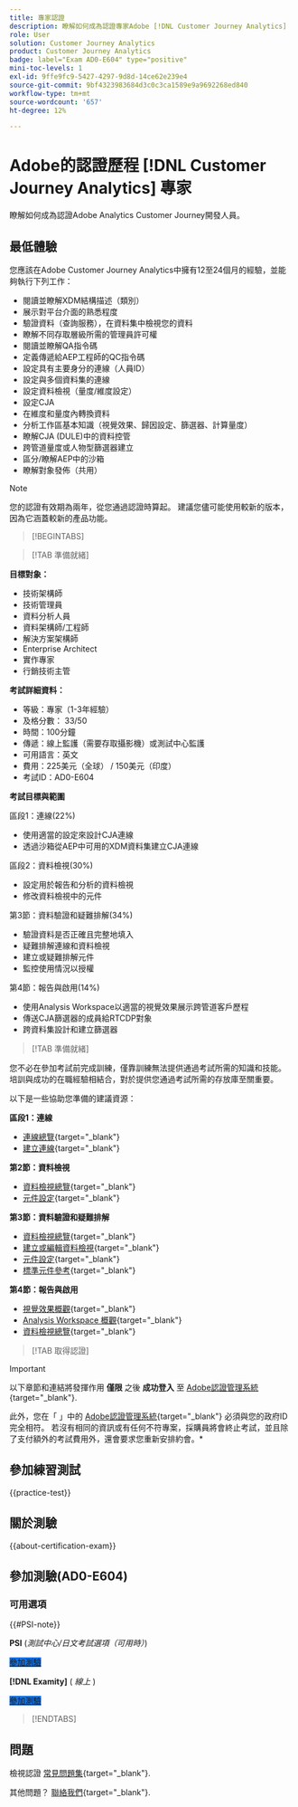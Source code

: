 ```yaml
---
title: 專家認證
description: 瞭解如何成為認證專家Adobe [!DNL Customer Journey Analytics]
role: User
solution: Customer Journey Analytics
product: Customer Journey Analytics
badge: label="Exam AD0-E604" type="positive"
mini-toc-levels: 1
exl-id: 9ffe9fc9-5427-4297-9d8d-14ce62e239e4
source-git-commit: 9bf4323983684d3c0c3ca1589e9a9692268ed840
workflow-type: tm+mt
source-wordcount: '657'
ht-degree: 12%

---
```


# Adobe的認證歷程 [!DNL Customer Journey Analytics] 專家

瞭解如何成為認證Adobe Analytics Customer Journey開發人員。

## 最低體驗

您應該在Adobe Customer Journey Analytics中擁有12至24個月的經驗，並能夠執行下列工作：

* 閱讀並瞭解XDM結構描述（類別）
* 展示對平台介面的熟悉程度
* 驗證資料（查詢服務），在資料集中檢視您的資料
* 瞭解不同存取層級所需的管理員許可權
* 閱讀並瞭解QA指令碼
* 定義傳遞給AEP工程師的QC指令碼
* 設定具有主要身分的連線（人員ID）
* 設定與多個資料集的連線
* 設定資料檢視（量度/維度設定）
* 設定CJA
* 在維度和量度內轉換資料
* 分析工作區基本知識（視覺效果、歸因設定、篩選器、計算量度）
* 瞭解CJA (DULE)中的資料控管
* 跨管道量度或人物型篩選器建立
* 區分/瞭解AEP中的沙箱
* 瞭解對象發佈（共用）

>[!NOTE]
>
>您的認證有效期為兩年，從您通過認證時算起。 建議您儘可能使用較新的版本，因為它涵蓋較新的產品功能。

>[!BEGINTABS]

>[!TAB 準備就緒]

**目標對象：**

* 技術架構師
* 技術管理員
* 資料分析人員
* 資料架構師/工程師
* 解決方案架構師
* Enterprise Architect
* 實作專家
* 行銷技術主管

**考試詳細資料：**

* 等級：專家（1-3年經驗）
* 及格分數： 33/50
* 時間：100分鐘
* 傳遞：線上監護（需要存取攝影機）或測試中心監護
* 可用語言：英文
* 費用：225美元（全球） / 150美元（印度）
* 考試ID：AD0-E604

**考試目標與範圍**

區段1：連線(22%)

* 使用適當的設定來設計CJA連線
* 透過沙箱從AEP中可用的XDM資料集建立CJA連線

區段2：資料檢視(30%)

* 設定用於報告和分析的資料檢視
* 修改資料檢視中的元件

第3節：資料驗證和疑難排解(34%)

* 驗證資料是否正確且完整地填入
* 疑難排解連線和資料檢視
* 建立或疑難排解元件
* 監控使用情況以授權

第4節：報告與啟用(14%)

* 使用Analysis Workspace以適當的視覺效果展示跨管道客戶歷程
* 傳送CJA篩選器的成員給RTCDP對象
* 跨資料集設計和建立篩選器

>[!TAB 準備就緒]

您不必在參加考試前完成訓練，僅靠訓練無法提供通過考試所需的知識和技能。 培訓與成功的在職經驗相結合，對於提供您通過考試所需的存放庫至關重要。

以下是一些協助您準備的建議資源：

**區段1：連線**

* [連線總覽](https://experienceleague.adobe.com/docs/analytics-platform/using/cja-connections/overview.html?lang=zh-Hant){target="_blank"}
* [建立連線](https://experienceleague.adobe.com/docs/analytics-platform/using/cja-connections/create-connection.html?lang=zh-Hant){target="_blank"}

**第2節：資料檢視**

* [資料檢視總覽](https://experienceleague.adobe.com/docs/analytics-platform/using/cja-dataviews/data-views.html?lang=zh-Hant){target="_blank"}
* [元件設定](https://experienceleague.adobe.com/docs/analytics-platform/using/cja-dataviews/component-settings/overview.html){target="_blank"}

**第3節：資料驗證和疑難排解**

* [資料檢視總覽](https://experienceleague.adobe.com/docs/analytics-platform/using/cja-dataviews/data-views.html?lang=zh-Hant){target="_blank"}
* [建立或編輯資料檢視](https://experienceleague.adobe.com/docs/analytics-platform/using/cja-dataviews/create-dataview.html){target="_blank"}
* [元件設定](https://experienceleague.adobe.com/docs/analytics-platform/using/cja-dataviews/component-settings/overview.html){target="_blank"}
* [標準元件參考](https://experienceleague.adobe.com/docs/analytics-platform/using/cja-dataviews/component-reference.html?lang=zh-Hant){target="_blank"}

**第4節：報告與啟用**

* [視覺效果概觀](https://experienceleague.adobe.com/docs/analytics-platform/using/cja-workspace/visualizations/freeform-analysis-visualizations.html){target="_blank"}
* [Analysis Workspace 概觀](https://experienceleague.adobe.com/docs/analytics-platform/using/cja-workspace/home.html){target="_blank"}
* [資料檢視總覽](https://experienceleague.adobe.com/docs/analytics-platform/using/cja-dataviews/data-views.html?lang=zh-Hant){target="_blank"}

>[!TAB 取得認證]

>[!IMPORTANT]
>
>以下章節和連結將發揮作用 **僅限**  之後 **成功登入** 至 [Adobe認證管理系統](https://www.certmetrics.com/adobe){target="_blank"}.
>
>此外，您在「 」中的 [Adobe認證管理系統](https://www.certmetrics.com/adobe){target="_blank"} 必須與您的政府ID完全相符。 若沒有相同的資訊或有任何不符專案，採購員將會終止考試，並且除了支付額外的考試費用外，還會要求您重新安排約會。*

## 參加練習測試

{{practice-test}}

## 關於測驗

{{about-certification-exam}}

## 參加測驗(AD0-E604)

### 可用選項

{{#PSI-note}}

**PSI** (*測試中心/日文考試選項（可用時）*)

<a href="https://www.certmetrics.com/adobe/candidate/psi_sso_adobe.aspx?redir=yes&amp;ec=AD0-E604" target="_blank" class="spectrum-Button spectrum-Button--fill spectrum-Button--accent spectrum-Button--sizeM is-margin-bottom-big-big at-element-click-tracking" style="background-color:#1473E6">

<span class="spectrum-Button-label has-no-wrap">
   參加測驗
</span>
</a>

**[!DNL Examity]** ( *線上* )

<a href="https://www.certmetrics.com/adobe/candidate/examity_sso.aspx?eid=AD0-E604" target="_blank" class="spectrum-Button spectrum-Button--fill spectrum-Button--accent spectrum-Button--sizeM is-margin-bottom-big-big at-element-click-tracking" style="background-color:#1473E6">

<span class="spectrum-Button-label has-no-wrap">
   參加測驗
</span>
</a>

>[!ENDTABS]

## 問題

檢視認證 [常見問題集](https://experienceleague.adobe.com/docs/certification/certification/faq.html){target="_blank"}.

其他問題？ [聯絡我們](mailto:certif@adobe.com){target="_blank"}.
